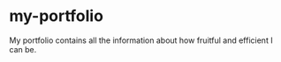 # my-portfolio
My portfolio contains all the information about how fruitful and efficient I can be.
